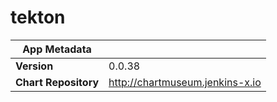 # tekton

|App Metadata||
|---|---|
| **Version** | 0.0.38 |
| **Chart Repository** | http://chartmuseum.jenkins-x.io |
